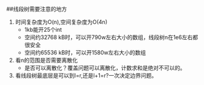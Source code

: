 ##线段树需要注意的地方

1. 时间复杂度为O(n),空间复杂度为O(4n)
   * 1kb能开25个int
   * 空间约32768 kB时，可以开790w左右大小的数组，线段树n在1e6左右都很安全
   * 空间约65536 kB时，可以开1580w左右大小的数组
2. 看n的范围是否需要离散化
   * 是否可以离散化？覆盖问题可以离散化，计数求和是绝对不可以的。
3. 看线段树最底层是可以到l=r,还是l+1=r?一次决定边界问题。